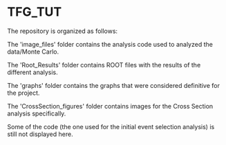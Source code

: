 # TFG_TUT

The repository is organized as follows:

The 'image_files' folder contains the analysis code used to analyzed the data/Monte Carlo.

The 'Root_Results' folder contains ROOT files with the results of the different analysis.

The 'graphs' folder contains the graphs that were considered definitive for the project.

The 'CrossSection_figures' folder contains images for the Cross Section analysis specifically. 

Some of the code (the one used for the initial event selection analysis) is still not displayed here.
